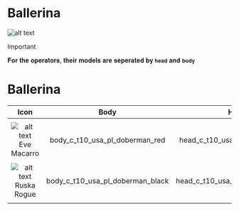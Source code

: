# Ballerina


![alt text](image-3.png)


> [!IMPORTANT]
> 
> 𝐅𝐨𝐫 𝐭𝐡𝐞 𝐨𝐩𝐞𝐫𝐚𝐭𝐨𝐫𝐬, 𝐭𝐡𝐞𝐢𝐫 𝐦𝐨𝐝𝐞𝐥𝐬 𝐚𝐫𝐞 𝐬𝐞𝐩𝐞𝐫𝐚𝐭𝐞𝐝 𝐛𝐲 `𝐡𝐞𝐚𝐝` 𝐚𝐧𝐝 `𝐛𝐨𝐝𝐲`
>

# Ballerina
| Icon | Body | Head | Arms
| :--: | :--: | :--: | :--:
| | | | | 
| ![alt text](image.png) <br> Eve Macarro | body_c_t10_usa_pl_doberman_red | head_c_t10_usa_pl_doberman_red | vm_c_t10_usa_pl_doberman_red| 
| | | | | 
| ![alt text](image-1.png) <br> Ruska Rogue | body_c_t10_usa_pl_doberman_black | head_c_t10_usa_pl_doberman_black | vm_c_t10_usa_pl_doberman_black | 
| | | | | 

